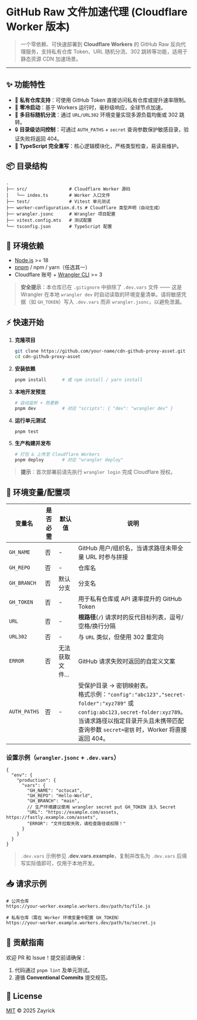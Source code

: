 # GitHub Raw 文件加速代理 (Cloudflare Worker 版本)

> 一个零依赖、可快速部署到 **Cloudflare Workers** 的 GitHub Raw 反向代理服务，支持私有仓库 Token、URL 随机分流、302 跳转等功能，适用于静态资源 CDN 加速场景。

---

## ✨ 功能特性

- 🔑 **私有仓库支持**：可使用 GitHub Token 直接访问私有仓库或提升速率限制。
- 🚀 **零冷启动**：基于 Workers 运行时，毫秒级响应，全球节点加速。
- 🔀 **多目标随机分流**：通过 `URL/URL302` 环境变量实现多源负载均衡或 302 跳转。
- 🔒 **目录级访问控制**：可通过 `AUTH_PATHS` + `secret` 查询参数保护敏感目录，验证失败将返回 404。
- 📝 **TypeScript 完全重写**：核心逻辑模块化，严格类型检查，易读易维护。

## 📦 目录结构

```text
.
├── src/                # Cloudflare Worker 源码
│   └── index.ts        # Worker 入口文件
├── test/               # Vitest 单元测试
├── worker-configuration.d.ts # Cloudflare 类型声明（自动生成）
├── wrangler.jsonc      # Wrangler 项目配置
├── vitest.config.mts   # 测试配置
└── tsconfig.json       # TypeScript 配置
```

## 🔧 环境依赖

- [Node.js](https://nodejs.org/) >= 18
- [pnpm](https://pnpm.io/) / npm / yarn（任选其一）
- Cloudflare 账号 + [Wrangler CLI](https://developers.cloudflare.com/workers/wrangler) >= 3

> **安全提示**：本仓库已在 `.gitignore` 中排除了 `.dev.vars` 文件 —— 这是 Wrangler 在本地 `wrangler dev` 时自动读取的环境变量清单。请将敏感凭据（如 `GH_TOKEN`）写入 `.dev.vars` 而非 `wrangler.jsonc`，以避免泄漏。

## ⚡ 快速开始

1. **克隆项目**

   ```bash
   git clone https://github.com/your-name/cdn-github-proxy-asset.git
   cd cdn-github-proxy-asset
   ```

2. **安装依赖**

   ```bash
   pnpm install      # 或 npm install / yarn install
   ```

3. **本地开发预览**

   ```bash
   # 自动监听 + 热更新
   pnpm dev          # 对应 "scripts": { "dev": "wrangler dev" }
   ```

4. **运行单元测试**

   ```bash
   pnpm test
   ```

5. **生产构建并发布**

   ```bash
   # 打包 & 上传至 Cloudflare Workers
   pnpm deploy       # 对应 "wrangler deploy"
   ```

> **提示**：首次部署前请先执行 `wrangler login` 完成 Cloudflare 授权。

## 🔐 环境变量/配置项

| 变量名      | 是否必需 | 默认值 | 说明 |
|-------------|---------|--------|------|
| `GH_NAME`   | 否      | -      | GitHub 用户/组织名，当请求路径未带全量 URL 时参与拼接 |
| `GH_REPO`   | 否      | -      | 仓库名 |
| `GH_BRANCH` | 否      | 默认分支 | 分支名 |
| `GH_TOKEN`  | 否      | -      | 用于私有仓库或 API 速率提升的 GitHub Token |
| `URL`       | 否      | -      | **根路径**(`/`) 请求时的反代目标列表，逗号/空格/换行分隔 |
| `URL302`    | 否      | -      | 与 `URL` 类似，但使用 302 重定向 |
| `ERROR`     | 否      | 无法获取文件... | GitHub 请求失败时返回的自定义文案 |
| `AUTH_PATHS`| 否      | - | 受保护目录 → 密钥映射表。<br/>格式示例：`"config":"abc123","secret-folder":"xyz789"` 或 `config:abc123,secret-folder:xyz789`。<br/>当请求路径以指定目录开头且未携带匹配查询参数 `secret=密钥` 时，Worker 将直接返回 404。|

### 设置示例（`wrangler.jsonc` + `.dev.vars`）

```jsonc
{
  "env": {
    "production": {
      "vars": {
        "GH_NAME": "octocat",
        "GH_REPO": "Hello-World",
        "GH_BRANCH": "main",
        // 生产环境建议使用 wrangler secret put GH_TOKEN 注入 Secret
        "URL": "https://example.com/assets, https://fastly.example.com/assets",
        "ERROR": "文件拉取失败，请检查路径或权限！"
      }
    }
  }
}
```

> `.dev.vars` 示例参见 **.dev.vars.example**，复制并改名为 `.dev.vars` 后填写实际值即可，仅用于本地开发。

## 📥 请求示例

```text
# 公共仓库
https://your-worker.example.workers.dev/path/to/file.js

# 私有仓库（需在 Worker 环境变量中配置 GH_TOKEN）
https://your-worker.example.workers.dev/path/to/secret.js
```

## 🧩 贡献指南

欢迎 PR 和 Issue！提交前请确保：

1. 代码通过 `pnpm lint` 及单元测试。
2. 遵循 **Conventional Commits** 提交规范。

## 📝 License

[MIT](LICENSE) © 2025 Zayrick